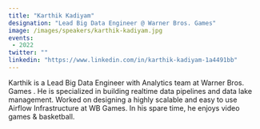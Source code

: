 ```yaml
---
title: "Karthik Kadiyam"
designation: "Lead Big Data Engineer @ Warner Bros. Games"
image: /images/speakers/karthik-kadiyam.jpg
events:
 - 2022
twitter: ""
linkedin: "https://www.linkedin.com/in/karthik-kadiyam-1a4491bb"
---
```


Karthik is a Lead Big Data Engineer with Analytics team at Warner Bros. Games . He is specialized in building realtime data pipelines and data lake management. Worked on designing a highly scalable and easy to use Airflow Infrastructure at WB Games. In his spare time, he enjoys video games & basketball.
